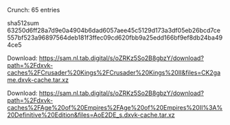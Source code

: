 Crunch: 65 entries

sha512sum 63250d6ff28a7d9e0a4904b6dad6057aee45c5129d173a3df05eb26bcd7ce557bf523a96897564deb181f3ffec09cd620fbb9a25edd166bf9ef8db24ba494ce5


 Download: https://sam.nl.tab.digital/s/oZRKz5So2B8gbzY/download?path=%2Fdxvk-caches%2FCrusader%20Kings%2FCrusader%20Kings%20II&files=CK2game.dxvk-cache.tar.xz



 Download: https://sam.nl.tab.digital/s/oZRKz5So2B8gbzY/download?path=%2Fdxvk-caches%2FAge%20of%20Empires%2FAge%20of%20Empires%20II%3A%20Definitive%20Edition&files=AoE2DE_s.dxvk-cache.tar.xz
